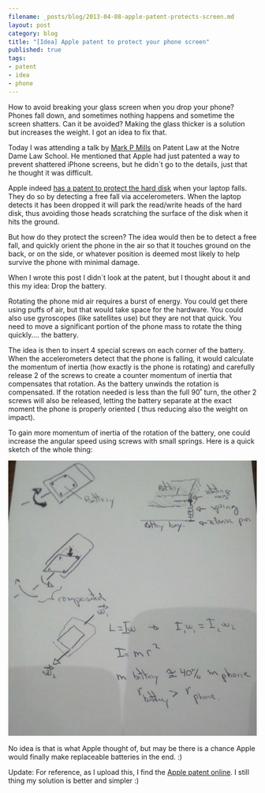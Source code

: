 ```yaml
---
filename: _posts/blog/2013-04-08-apple-patent-protects-screen.md
layout: post
category: blog
title: "[Idea] Apple patent to protect your phone screen"
published: true
tags:
- patent
- idea
- phone
---
```


How to avoid breaking your glass screen when you drop your phone?
Phones fall down, and sometimes nothing happens and sometime the screen
shatters. Can it be avoided? Making the glass thicker is a solution but
increases the weight. I got an idea to fix that.

<!--more-->
  Today I was attending a talk by [Mark P Mills](https://www.forbes.com/sites/markpmills/) on Patent Law at the Notre
Dame Law School. He mentioned that Apple had just patented a way to
prevent shattered iPhone screens, but he didn´t go to the details,
just that he thought it was difficult.

Apple indeed [has a patent to protect the hard
disk](https://en.wikipedia.org/wiki/Sudden_Motion_Sensor) when your laptop
falls. They do so by detecting a free fall via accelerometers. When the
laptop detects it has been dropped it will park the read/write heads of the hard disk,
thus avoiding those heads scratching the surface of the disk when it hits the ground.

But how do they protect the screen? The idea would then be to detect a
free fall, and quickly orient the phone in the air so that it touches
ground on the back, or on the side, or whatever position is deemed most
likely to help survive the phone with minimal damage.

When I wrote this post I didn´t look at the patent, but I thought about it and this my idea:
Drop the battery.

Rotating the phone mid air requires a burst of energy. You could get
there using puffs of air, but that would take space for the hardware.
You could also use gyroscopes (like satellites use) but they are not
that quick. You need to move a significant portion of the phone mass to
rotate the thing quickly.... the battery.

The idea is then to insert 4 special screws on each corner of the
battery. When the accelerometers detect that the phone is falling, it
 would calculate the momentum of inertia (how exactly is the
phone is rotating) and carefully release 2 of the screws to create a
counter momentum of inertia that compensates
that rotation. As the battery unwinds the rotation is compensated. If
the rotation needed is less than the full 90˚ turn, the other
2 screws will also be released, letting the battery separate at the
exact moment the phone is properly oriented ( thus reducing also the weight on impact).

To gain more momentum of inertia of the rotation of the battery, one could increase the angular speed using screws with small springs. Here is a
quick sketch of the whole thing:

![](/images/phone-battery.jpg)

No idea is that is what Apple thought of, but may be there is a chance
Apple would finally make replaceable batteries in the end. :)

Update: For reference, as I upload this, I find the [Apple patent
online](https://bsan.eu/17nQ1bv). I still thing my solution is better and
simpler :)
